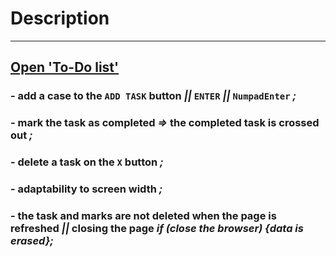 # Description

---
## [Open 'To-Do list'](https://talex210.github.io/ToDoList/)

### - add a case to the `ADD TASK` button *||* `ENTER` *||* `NumpadEnter` *;*
### - mark the task as completed *=>* the completed task is crossed out *;*
### - delete a task on the `X` button *;*
### - adaptability to screen width *;*
### - the task and marks are not deleted when the page is refreshed *||* closing the page *if (*close the browser*) {*data is erased*};*
